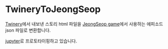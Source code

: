 # TwineryToJeongSeop

[Twinery](https://twinery.org)에서 내보낸 스토리 html 파일을 [JeongSeop game](https://github.com/kangwon/jeongseopgame)에서 사용하는 에피소드 json 파일로 변환합니다.

[jupyter](https://test-jupyter.readthedocs.io/en/latest/index.html)로 프로토타이핑하고 있습니다.
